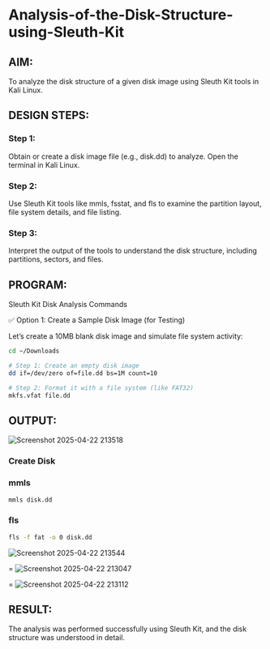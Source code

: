 # Analysis-of-the-Disk-Structure-using-Sleuth-Kit
## AIM:
To analyze the disk structure of a given disk image using Sleuth Kit tools in Kali Linux.

## DESIGN STEPS:
### Step 1:
Obtain or create a disk image file (e.g., disk.dd) to analyze. Open the terminal in Kali Linux.

### Step 2:
Use Sleuth Kit tools like mmls, fsstat, and fls to examine the partition layout, file system details, and file listing.

### Step 3:
Interpret the output of the tools to understand the disk structure, including partitions, sectors, and files.

## PROGRAM:
Sleuth Kit Disk Analysis Commands

✅ Option 1: Create a Sample Disk Image (for Testing)

Let’s create a 10MB blank disk image and simulate file system activity:

```bash
cd ~/Downloads

# Step 1: Create an empty disk image
dd if=/dev/zero of=file.dd bs=1M count=10

# Step 2: Format it with a file system (like FAT32)
mkfs.vfat file.dd
```

## OUTPUT:

![Screenshot 2025-04-22 213518](https://github.com/user-attachments/assets/24cd5e10-bfd2-42f9-9e5d-56112500e92e)


### Create Disk


### mmls 
```bash
mmls disk.dd
```
### fls
```bash
fls -f fat -o 0 disk.dd
```
![Screenshot 2025-04-22 213544](https://github.com/user-attachments/assets/825c83ea-d468-4d6b-8c43-0cd8c77bdbff)

=
![Screenshot 2025-04-22 213047](https://github.com/user-attachments/assets/1b511c16-8981-4cff-9497-61d839ff4d4a)

=
![Screenshot 2025-04-22 213112](https://github.com/user-attachments/assets/c409c4fa-1669-4cb7-a96c-1f614905f07f)

## RESULT:
The analysis was performed successfully using Sleuth Kit, and the disk structure was understood in detail.

